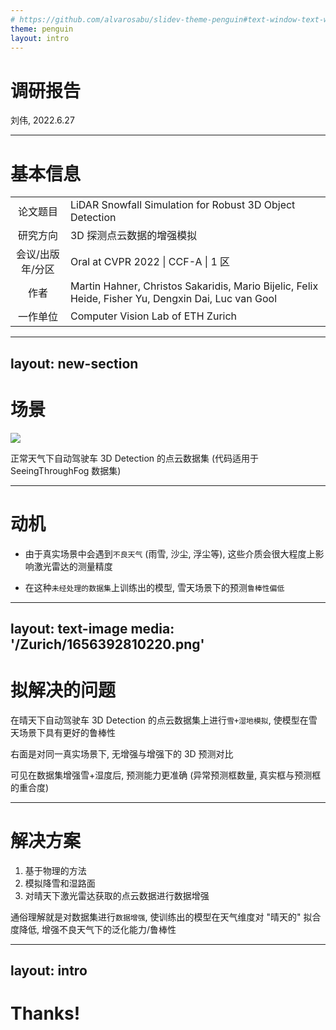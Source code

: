 ```yaml
---
# https://github.com/alvarosabu/slidev-theme-penguin#text-window-text-window
theme: penguin
layout: intro
---
```


<!--
 * @?: *********************************************************************
 * @Author: Weidows
 * @Date: 2022-06-27 11:53:30
 * @LastEditors: Weidows
 * @LastEditTime: 2022-06-30 10:07:28
 * @FilePath: \Blog-private\scaffolds\slidev\Zurich.md
 * @Description:
 * @!: *********************************************************************
-->

# 调研报告

刘伟, 2022.6.27

---

# 基本信息

|                  |                                                                                                     |
| :--------------: | :-------------------------------------------------------------------------------------------------- |
|     论文题目     | LiDAR Snowfall Simulation for Robust 3D Object Detection                                            |
|     研究方向     | 3D 探测点云数据的增强模拟                                                                           |
| 会议/出版年/分区 | Oral at CVPR 2022 \| CCF-A \| 1 区                                                                  |
|       作者       | Martin Hahner, Christos Sakaridis, Mario Bijelic, Felix Heide, Fisher Yu, Dengxin Dai, Luc van Gool |
|     一作单位     | Computer Vision Lab of ETH Zurich                                                                   |

---
layout: new-section
---

# 场景

![](/Zurich/teaser.gif)

正常天气下自动驾驶车 3D Detection 的点云数据集 (代码适用于 SeeingThroughFog 数据集)

---

# 动机

- 由于真实场景中会遇到`不良天气` (雨雪, 沙尘, 浮尘等), 这些介质会很大程度上影响激光雷达的测量精度

- 在这种`未经处理的数据集`上训练出的模型, 雪天场景下的预测`鲁棒性偏低`

---
layout: text-image
media: '/Zurich/1656392810220.png'
---

# 拟解决的问题

在晴天下自动驾驶车 3D Detection 的点云数据集上进行`雪+湿地模拟`, 使模型在雪天场景下具有更好的鲁棒性

右面是对同一真实场景下, 无增强与增强下的 3D 预测对比

可见在数据集增强雪+湿度后, 预测能力更准确 (异常预测框数量, 真实框与预测框的重合度)

---

# 解决方案

1. 基于物理的方法
2. 模拟降雪和湿路面
3. 对晴天下激光雷达获取的点云数据进行数据增强

通俗理解就是对数据集进行`数据增强`, 使训练出的模型在天气维度对 "晴天的" 拟合度降低, 增强不良天气下的泛化能力/鲁棒性

---
layout: intro
---

# Thanks!
